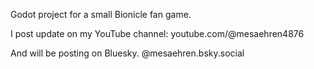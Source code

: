 Godot project for a small Bionicle fan game. 

I post update on my YouTube channel: youtube.com/@mesaehren4876

And will be posting on Bluesky. @mesaehren.bsky.social
